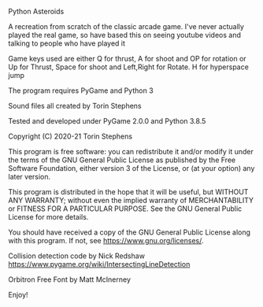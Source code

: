 Python Asteroids

A recreation from scratch of the classic arcade game. I've never actually
played the real game, so have based this on seeing youtube videos and
talking to people who have played it

Game keys used are either Q for thrust, A for shoot and OP for rotation  or  Up for Thrust, Space for shoot and Left,Right for Rotate. H for hyperspace jump

The program requires PyGame and Python 3

Sound files all created by Torin Stephens

Tested and developed under PyGame 2.0.0 and Python 3.8.5

Copyright (C) 2020-21  Torin Stephens

This program is free software: you can redistribute it and/or modify
it under the terms of the GNU General Public License as published by
the Free Software Foundation, either version 3 of the License, or
(at your option) any later version.

This program is distributed in the hope that it will be useful,
but WITHOUT ANY WARRANTY; without even the implied warranty of
MERCHANTABILITY or FITNESS FOR A PARTICULAR PURPOSE.  See the
GNU General Public License for more details.

You should have received a copy of the GNU General Public License
along with this program.  If not, see  <https://www.gnu.org/licenses/>.
 
Collision detection code by Nick Redshaw https://www.pygame.org/wiki/IntersectingLineDetection

Orbitron Free Font by Matt McInerney

Enjoy!
